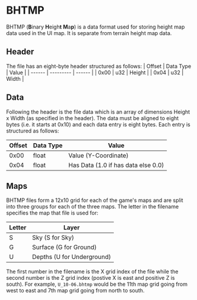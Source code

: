 # BHTMP

BHTMP (**B**inary **H**eigh**t** **M**a**p**) is a data format used for storing height map data used in the UI map. It is separate from terrain height map data.

## Header
The file has an eight-byte header structured as follows:
| Offset | Data Type | Value  |
| ------ | --------- | ------ |
| 0x00   | u32       | Height |
| 0x04   | u32       | Width  |

## Data
Following the header is the file data which is an array of dimensions Height x Width (as specified in the header). The data must be aligned to eight bytes (i.e. it starts at 0x10) and each data entry is eight bytes. Each entry is structured as follows:

| Offset | Data Type | Value                               |
| ------ | --------- | ----------------------------------- |
| 0x00   | float     | Value (Y-Coordinate)                |
| 0x04   | float     | Has Data (1.0 if has data else 0.0) |

## Maps
BHTMP files form a 12x10 grid for each of the game's maps and are split into three groups for each of the three maps. The letter in the filename specifies the map that file is used for:

| Letter | Layer                      |
| ------ | -------------------------- |
| S      | Sky (S for Sky)            |
| G      | Surface (G for Ground)     |
| U      | Depths (U for Underground) |

The first number in the filename is the X grid index of the file while the second number is the Z grid index (postive X is east and positive Z is south). For example, `U_10-06.bhtmp` would be the 11th map grid going from west to east and 7th map grid going from north to south.